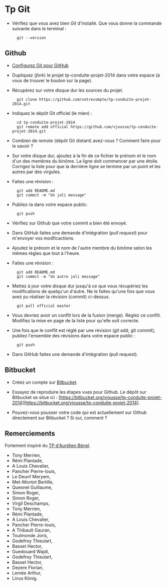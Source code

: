 # Tp Git

* Vérifiez que vous avez bien *Git* d'installé. Que vous donne la commande suivante dans le terminal :

        git --version

## Github

* [Configurez Git pour GitHub](http://help.github.com/set-up-git-redirect/)
* Dupliquez (*fork*) le projet tp-conduite-projet-2014 dans votre espace (à vous de trouver le bouton sur la page).
* Récupérez sur votre disque dur les sources du projet.

        git clone https://github.com/votrecompte/tp-conduite-projet-2014.git

* Indiquez le dépôt Git officiel (le mien) :

        cd tp-conduite-projet-2014
        git remote add official https://github.com/vjousse/tp-conduite-projet-2014.git

* Combien de *remote* (dépôt Git distant) avez-vous ? Comment faire pour le savoir ?

* Sur votre disque dur, ajoutez à la fin de ce fichier le prénom et le nom d'un des membres du binôme. La ligne doit commencer par une étoile. Corrigez la liste pour que la dernière ligne se termine par un point et les autres par des virgules.

* Faites une révision :

        git add README.md
        git commit -m "Un joli message"

* Publiez-la dans votre espace public:

        git push

* Vérifiez sur Github que votre commit a bien été envoyé.

* Dans GitHub faites une demande d'intégration (*pull request*) pour m'envoyer vos modficactions.
* Ajoutez le prénom et le nom de l'autre membre du binôme selon les mêmes règles que tout à l'heure.
* Faites une révision :

        git add README.md
        git commit -m "Un autre joli message"

* Mettez à jour votre disque dur jusqu'à ce que vous récupériez les modifications de quelqu'un d'autre. Ne le faites qu'une fois que vous avez pu réaliser la révision (commit) ci-dessus.

        git pull official master

* Vous devriez avoir un conflit lors de la fusion (merge). Réglez ce conflit. Modifiez la mise en page de la liste pour qu'elle soit correcte.
* Une fois que le conflit est réglé par une révision (git add, git commit), publiez l'ensemble des révisions dans votre espace public :

        git push

* Dans GitHub faites une demande d'intégration (pull request).

## Bitbucket

* Créez un compte sur [Bitbucket](https://bitbucket.org/).

* Essayez de reproduire les étapes vues pour Github. Le dépôt sur Bitbucket se situe ici : [https://bitbucket.org/vjousse/tp-conduite-projet-2014](https://bitbucket.org/vjousse/tp-conduite-projet-2014).

* Pouvez-vous pousser votre code qui est actuellement sur Github directement sur Bitbucket ? Si oui, comment ?

## Remerciements

Fortement inspiré du [TP d'Aurélien Bénel](https://github.com/benel/TP-Git).

* Tony Merrien,
* Rémi Plantade,
* A Louis Chevalier,
* Pancher Pierre-louis,
* Le Deunf Meryem,
* Met-Montot Bertille,
* Quesnel Guillaume,
* Simon Roger,
* Simon Roger,
* Virgil Deschamps,
* Tony Merrien,
* Rémi Plantade,
* A Louis Chevalier,
* Pancher Pierre-louis,
* A Thibault Gauran,
* Toulmonde Joris,
* Godefroy Thieulart,
* Basset Hector,
* Guedouard Wajdi,
* Godefroy Thieulart,
* Basset Hector,
* Dezere Florian,
* Lemée Arthur,
* Linus König.
